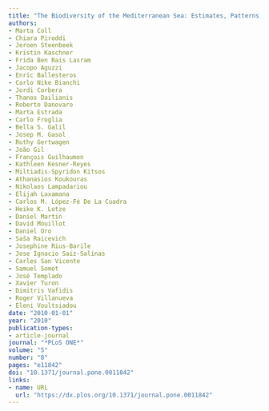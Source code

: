 ```yaml
---
title: "The Biodiversity of the Mediterranean Sea: Estimates, Patterns, and Threats"
authors:
- Marta Coll
- Chiara Piroddi
- Jeroen Steenbeek
- Kristin Kaschner
- Frida Ben Rais Lasram
- Jacopo Aguzzi
- Enric Ballesteros
- Carlo Nike Bianchi
- Jordi Corbera
- Thanos Dailianis
- Roberto Danovaro
- Marta Estrada
- Carlo Froglia
- Bella S. Galil
- Josep M. Gasol
- Ruthy Gertwagen
- João Gil
- François Guilhaumon
- Kathleen Kesner-Reyes
- Miltiadis-Spyridon Kitsos
- Athanasios Koukouras
- Nikolaos Lampadariou
- Elijah Laxamana
- Carlos M. López-Fé De La Cuadra
- Heike K. Lotze
- Daniel Martin
- David Mouillot
- Daniel Oro
- Saša Raicevich
- Josephine Rius-Barile
- Jose Ignacio Saiz-Salinas
- Carles San Vicente
- Samuel Somot
- José Templado
- Xavier Turon
- Dimitris Vafidis
- Roger Villanueva
- Eleni Voultsiadou
date: "2010-01-01"
year: "2010"
publication-types:
- article-journal
journal: "*PLoS ONE*"
volume: "5"
number: "8"
pages: "e11842"
doi: "10.1371/journal.pone.0011842"
links:
- name: URL
  url: "https://dx.plos.org/10.1371/journal.pone.0011842"
---
```

